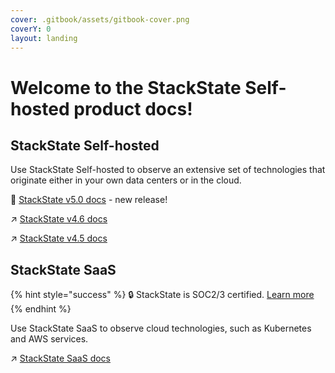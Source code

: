 ```yaml
---
cover: .gitbook/assets/gitbook-cover.png
coverY: 0
layout: landing
---
```


# Welcome to the StackState Self-hosted product docs!

## StackState Self-hosted

Use StackState Self-hosted to observe an extensive set of technologies that originate either in your own data centers or in the cloud.

🚀 [StackState v5.0 docs](README-v50.md) - new release!

↗️ [StackState v4.6 docs](https://docs.stackstate.com/v/4.6/)

↗️ [StackState v4.5 docs](https://docs.stackstate.com/v/4.5/)

## StackState SaaS

{% hint style="success" %}
🔒 StackState is SOC2/3 certified. [Learn more](https://www.stackstate.com/compliance)
{% endhint %}

Use StackState SaaS to observe cloud technologies, such as Kubernetes and AWS services. 

↗️ [StackState SaaS docs](https://docs.stackstate.com/v/stackstate-saas/)
